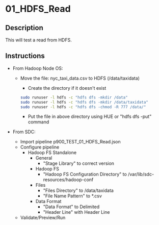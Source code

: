 # 01_HDFS_Read

## Description

This will test a read from HDFS.

## Instructions

- From Hadoop Node OS:

  - Move the file: nyc_taxi_data.csv to HDFS (/data/taxidata)

    - Create the directory if it doesn't exist

    ```bash
    sudo runuser -l hdfs -c "hdfs dfs -mkdir /data"
    sudo runuser -l hdfs -c "hdfs dfs -mkdir /data/taxidata"
    sudo runuser -l hdfs -c "hdfs dfs -chmod -R 777 /data/"
    ```

    - Put the file in above directory using HUE or "hdfs dfs -put" command

- From SDC:

  - Import pipeline p900_TEST_01_HDFS_Read.json
  - Configure pipeline
    - Hadoop FS Standalone
      - General
        - "Stage Library" to correct version
      - Hadoop FS
        - "Hadoop FS Configuration Directory" to /var/lib/sdc-resources/hadoop-conf
      - Files
        - "Files Directory" to /data/taxidata
        - "File Name Pattern" to *.csv
      - Data Format
        - "Data Format" to Delimited
        - "Header Line" with Header Line
  - Validate/Preview/Run
